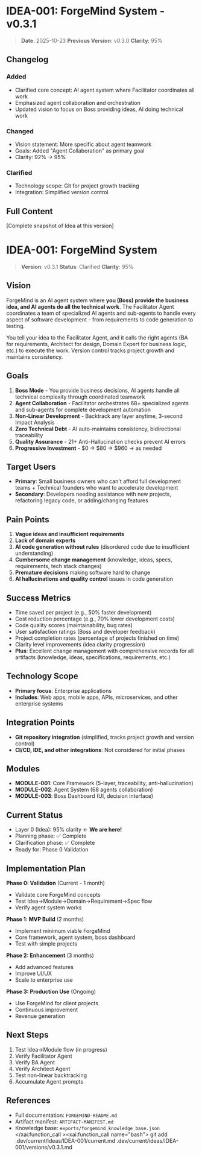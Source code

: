 # IDEA-001: ForgeMind System - v0.3.1

> **Date**: 2025-10-23
> **Previous Version**: v0.3.0
> **Clarity**: 95%

## Changelog

### Added
- Clarified core concept: AI agent system where Facilitator coordinates all work
- Emphasized agent collaboration and orchestration
- Updated vision to focus on Boss providing ideas, AI doing technical work

### Changed
- Vision statement: More specific about agent teamwork
- Goals: Added "Agent Collaboration" as primary goal
- Clarity: 92% → 95%

### Clarified
- Technology scope: Git for project growth tracking
- Integration: Simplified version control

## Full Content

[Complete snapshot of Idea at this version]

# IDEA-001: ForgeMind System

> **Version**: v0.3.1
> **Status**: Clarified
> **Clarity**: 95%

## Vision

ForgeMind is an AI agent system where **you (Boss) provide the business idea, and AI agents do all the technical work**. The Facilitator Agent coordinates a team of specialized AI agents and sub-agents to handle every aspect of software development - from requirements to code generation to testing.

You tell your idea to the Facilitator Agent, and it calls the right agents (BA for requirements, Architect for design, Domain Expert for business logic, etc.) to execute the work. Version control tracks project growth and maintains consistency.

## Goals

1. **Boss Mode** - You provide business decisions, AI agents handle all technical complexity through coordinated teamwork
2. **Agent Collaboration** - Facilitator orchestrates 68+ specialized agents and sub-agents for complete development automation
3. **Non-Linear Development** - Backtrack any layer anytime, 3-second Impact Analysis
4. **Zero Technical Debt** - AI auto-maintains consistency, bidirectional traceability
5. **Quality Assurance** - 21+ Anti-Hallucination checks prevent AI errors
6. **Progressive Investment** - $0 → $80 → $960 → as needed

## Target Users

- **Primary**: Small business owners who can't afford full development teams + Technical founders who want to accelerate development
- **Secondary**: Developers needing assistance with new projects, refactoring legacy code, or adding/changing features

## Pain Points

1. **Vague ideas and insufficient requirements**
2. **Lack of domain experts**
3. **AI code generation without rules** (disordered code due to insufficient understanding)
4. **Cumbersome change management** (knowledge, ideas, specs, requirements, tech stack changes)
5. **Premature decisions** making software hard to change
6. **AI hallucinations and quality control** issues in code generation

## Success Metrics

- Time saved per project (e.g., 50% faster development)
- Cost reduction percentage (e.g., 70% lower development costs)
- Code quality scores (maintainability, bug rates)
- User satisfaction ratings (Boss and developer feedback)
- Project completion rates (percentage of projects finished on time)
- Clarity level improvements (idea clarity progression)
- **Plus**: Excellent change management with comprehensive records for all artifacts (knowledge, ideas, specifications, requirements, etc.)

## Technology Scope

- **Primary focus**: Enterprise applications
- **Includes**: Web apps, mobile apps, APIs, microservices, and other enterprise systems

## Integration Points

- **Git repository integration** (simplified, tracks project growth and version control)
- **CI/CD, IDE, and other integrations**: Not considered for initial phases

## Modules

- **MODULE-001**: Core Framework (5-layer, traceability, anti-hallucination)
- **MODULE-002**: Agent System (68 agents collaboration)
- **MODULE-003**: Boss Dashboard (UI, decision interface)

## Current Status

- Layer 0 (Idea): 95% clarity ← **We are here!**
- Planning phase: ✅ Complete
- Clarification phase: ✅ Complete
- Ready for: Phase 0 Validation

## Implementation Plan

**Phase 0: Validation** (Current - 1 month)
- Validate core ForgeMind concepts
- Test Idea→Module→Domain→Requirement→Spec flow
- Verify agent system works

**Phase 1: MVP Build** (2 months)
- Implement minimum viable ForgeMind
- Core framework, agent system, boss dashboard
- Test with simple projects

**Phase 2: Enhancement** (3 months)
- Add advanced features
- Improve UI/UX
- Scale to enterprise use

**Phase 3: Production Use** (Ongoing)
- Use ForgeMind for client projects
- Continuous improvement
- Revenue generation

## Next Steps

1. Test Idea→Module flow (in progress)
2. Verify Facilitator Agent
3. Verify BA Agent
4. Verify Architect Agent
5. Test non-linear backtracking
6. Accumulate Agent prompts

## References

- Full documentation: `FORGEMIND-README.md`
- Artifact manifest: `ARTIFACT-MANIFEST.md`
- Knowledge base: `exports/forgemind_knowledge_base.json`</content>
</xai:function_call ><xai:function_call name="bash">
<parameter name="command">git add .dev/current/ideas/IDEA-001/current.md .dev/current/ideas/IDEA-001/versions/v0.3.1.md